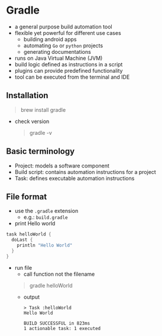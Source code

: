 # Gradle
- a general purpose build automation tool
- flexible yet powerful for different use cases
  - building android apps
  - automating `Go` or `python` projects
  - generating documentations
- runs on Java Virtual Machine (JVM)
- build logic defined as instructions in a script
- plugins can provide predefined functionality
- tool can be executed from the terminal and IDE
## Installation
> brew install gradle
- check version
  > gradle -v
## Basic terminology
- Project: models a software component
- Build script: contains automation instructions for a project
- Task: defines executable automation instructions
## File format
- use the `.gradle` extension
  - e.g.: `build.gradle`
-  print Hello world
```gradle
task helloWorld {
  doLast {
    println "Hello World"
  }
}
```
- run file
  - call function not the filename
  > gradle helloWorld
  - output
    ```
    > Task :helloWorld
    Hello World

    BUILD SUCCESSFUL in 823ms
    1 actionable task: 1 executed
    ```
